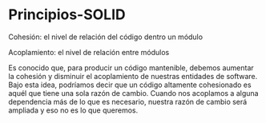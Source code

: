 # Principios-SOLID

Cohesión: el nivel de relación del código dentro un módulo

Acoplamiento: el nivel de relación entre módulos

Es conocido que, para producir un código mantenible, debemos aumentar la cohesión y disminuir el acoplamiento de nuestras entidades de software. Bajo esta idea, podríamos decir que un código altamente cohesionado es aquél que tiene una sola razón de cambio. Cuando nos acoplamos a alguna dependencia más de lo que es necesario, nuestra razón de cambio será ampliada y eso no es lo que queremos.
